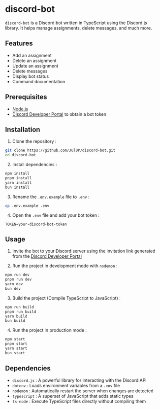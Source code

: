 # discord-bot

`discord-bot` is a Discord bot written in TypeScript using the Discord.js library. It helps manage assignments, delete messages, and much more.

## Features

- Add an assignment
- Delete an assignment
- Update an assignment
- Delete messages
- Display bot status
- Command documentation

## Prerequisites

- [Node.js](https://nodejs.org/en)
- [Discord Developer Portal](https://discord.com/developers/applications) to obtain a bot token

## Installation

1. Clone the repository :

```sh
git clone https://github.com/Jul0P/discord-bot.git
cd discord-bot
```

2. Install dependencies :

```sh
npm install
pnpm install
yarn install
bun install
```

3. Rename the `.env.example` file to `.env` :

```sh
cp .env.example .env
```

4. Open the `.env` file and add your bot token :

```properties
TOKEN=your-discord-bot-token
```

## Usage

1. Invite the bot to your Discord server using the invitation link generated from the [Discord Developer Portal](https://discord.com/developers/applications)

2. Run the project in development mode with `nodemon` :

```sh
npm run dev
pnpm run dev
yarn dev
bun dev
```

3. Build the project (Compile TypeScript to JavaScript) :

```sh
npm run build
pnpm run build
yarn build
bun build
```

4. Run the project in production mode :

```sh
npm start
pnpm start
yarn start
bun start
```

## Dependencies

- `discord.js` : A powerful library for interacting with the Discord API
- `dotenv` : Loads environment variables from a `.env` file
- `nodemon` : Automatically restart the server when changes are detected
- `typescript` : A superset of JavaScript that adds static types
- `ts-node` : Execute TypeScript files directly without compiling them
